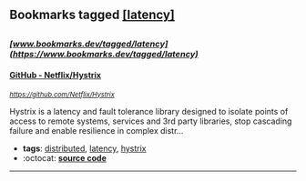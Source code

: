 ## Bookmarks tagged [[latency]](https://www.bookmarks.dev?q=[latency])

_<sup><sup>[www.bookmarks.dev/tagged/latency](https://www.bookmarks.dev/tagged/latency)</sup></sup>_
---
#### [GitHub - Netflix/Hystrix](https://github.com/Netflix/Hystrix)
_<sup>https://github.com/Netflix/Hystrix</sup>_

Hystrix is a latency and fault tolerance library designed to isolate points of access to remote systems, services and 3rd party libraries, stop cascading failure and enable resilience in complex distr...
* **tags**: [distributed](../tagged/distributed.md), [latency](../tagged/latency.md), [hystrix](../tagged/hystrix.md)
* :octocat: **[source code](https://github.com/Netflix/Hystrix)**
---
